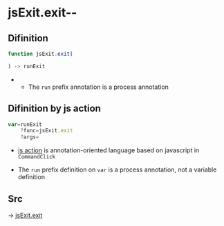 # jsExit.exit--

## Difinition

```js.js
function jsExit.exit(

) -> runExit
```

- - The `run` prefix annotation is a process annotation


## Difinition by js action

```js.js
var=runExit
	?func=jsExit.exit
	?args=

```

- [js action](#) is annotation-oriented language based on javascript in `CommandClick`

- The `run` prefix definition on `var` is a process annotation, not a variable definition

## Src

-> [jsExit.exit](https://github.com/puutaro/CommandClick/blob/master/app/src/main/java/com/puutaro/commandclick/fragment_lib/terminal_fragment/js_interface/system/JsExit.kt#L14)


